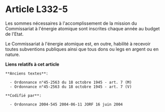 # Article L332-5

Les sommes nécessaires à l'accomplissement de la mission du Commissariat à l'énergie atomique sont inscrites chaque année au
budget de l'Etat.

Le Commissariat à l'énergie atomique est, en outre, habilité à recevoir toutes subventions publiques ainsi que tous dons ou
legs en argent ou en nature.

**Liens relatifs à cet article**

	**Anciens textes**:

	  - Ordonnance n°45-2563 du 18 octobre 1945 - art. 7 (M)
	  - Ordonnance n°45-2563 du 18 octobre 1945 - art. 7 (V)

	**Codifié par**:

	  - Ordonnance 2004-545 2004-06-11 JORF 16 juin 2004
